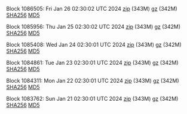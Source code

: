 Block 1086505: Fri Jan 26 02:30:02 UTC 2024 [zip](https://files.01coin.io/mainnet/2024-01-26/bootstrap.dat.zip) (343M) [gz](https://files.01coin.io/mainnet/2024-01-26/bootstrap.dat.tar.gz) (342M) [SHA256](https://files.01coin.io/mainnet/2024-01-26/sha256.txt) [MD5](https://files.01coin.io/mainnet/2024-01-26/md5.txt)

Block 1085956: Thu Jan 25 02:30:02 UTC 2024 [zip](https://files.01coin.io/mainnet/2024-01-25/bootstrap.dat.zip) (343M) [gz](https://files.01coin.io/mainnet/2024-01-25/bootstrap.dat.tar.gz) (342M) [SHA256](https://files.01coin.io/mainnet/2024-01-25/sha256.txt) [MD5](https://files.01coin.io/mainnet/2024-01-25/md5.txt)

Block 1085408: Wed Jan 24 02:30:01 UTC 2024 [zip](https://files.01coin.io/mainnet/2024-01-24/bootstrap.dat.zip) (343M) [gz](https://files.01coin.io/mainnet/2024-01-24/bootstrap.dat.tar.gz) (342M) [SHA256](https://files.01coin.io/mainnet/2024-01-24/sha256.txt) [MD5](https://files.01coin.io/mainnet/2024-01-24/md5.txt)

Block 1084861: Tue Jan 23 02:30:01 UTC 2024 [zip](https://files.01coin.io/mainnet/2024-01-23/bootstrap.dat.zip) (343M) [gz](https://files.01coin.io/mainnet/2024-01-23/bootstrap.dat.tar.gz) (342M) [SHA256](https://files.01coin.io/mainnet/2024-01-23/sha256.txt) [MD5](https://files.01coin.io/mainnet/2024-01-23/md5.txt)

Block 1084311: Mon Jan 22 02:30:01 UTC 2024 [zip](https://files.01coin.io/mainnet/2024-01-22/bootstrap.dat.zip) (343M) [gz](https://files.01coin.io/mainnet/2024-01-22/bootstrap.dat.tar.gz) (342M) [SHA256](https://files.01coin.io/mainnet/2024-01-22/sha256.txt) [MD5](https://files.01coin.io/mainnet/2024-01-22/md5.txt)

Block 1083762: Sun Jan 21 02:30:01 UTC 2024 [zip](https://files.01coin.io/mainnet/2024-01-21/bootstrap.dat.zip) (343M) [gz](https://files.01coin.io/mainnet/2024-01-21/bootstrap.dat.tar.gz) (342M) [SHA256](https://files.01coin.io/mainnet/2024-01-21/sha256.txt) [MD5](https://files.01coin.io/mainnet/2024-01-21/md5.txt)
